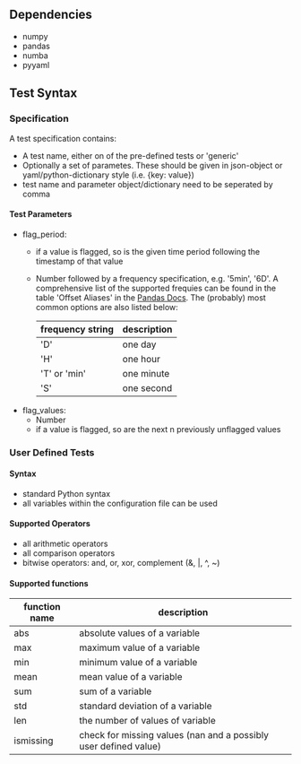 ## Dependencies
- numpy
- pandas
- numba
- pyyaml

## Test Syntax

### Specification
A test specification contains:
- A test name, either on of the pre-defined tests or 'generic'
- Optionally a set of parametes. These should be given in
  json-object or yaml/python-dictionary style (i.e. {key: value})
- test name and parameter object/dictionary need to be seperated by comma

#### Test Parameters
- flag_period:
  + if a value is flagged, so is the given time period following the timestamp of that value
  + Number followed by a frequency specification, e.g. '5min', '6D'.
    A comprehensive list of the supported frequies can be found in the table 'Offset Aliases' in the [Pandas Docs](http://pandas.pydata.org/pandas-docs/stable/user_guide/timeseries.html#dateoffset-objects "Pandas Docs"). The (probably) most common options are also listed below:

    | frequency string | description |
    |------------------|-------------|
    | 'D'              | one day     |
    | 'H'              | one hour    |
    | 'T' or 'min'     | one minute  |
    | 'S'              | one second  |
- flag_values:
  + Number
  + if a value is flagged, so are the next n previously unflagged values

### User Defined Tests
#### Syntax
- standard Python syntax
- all variables within the configuration file can be used
#### Supported Operators
- all arithmetic operators
- all comparison operators
- bitwise operators: and, or, xor, complement (&, |, ^, ~)
#### Supported functions

| function name | description                                                      |
|---------------|------------------------------------------------------------------|
| abs           | absolute values of a variable                                    |
| max           | maximum value of a variable                                      |
| min           | minimum value of a variable                                      |
| mean          | mean value of a variable                                         |
| sum           | sum of a variable                                                |
| std           | standard deviation of a variable                                 |
| len           | the number of values of variable                                 |
| ismissing     | check for missing values (nan and a possibly user defined value) |

